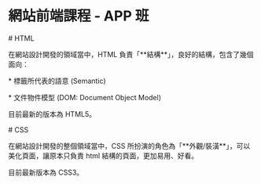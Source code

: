 # 網站前端課程 - APP 班

\# HTML

在網站設計開發的領域當中，HTML 負責「\*\*結構\*\*」，良好的結構，包含了幾個面向：

\* 標籤所代表的語意 \(Semantic\)

\* 文件物件模型 \(DOM: Document Object Model\)

目前最新的版本為 HTML5。

\# CSS

在網站設計開發的整個領域當中，CSS 所扮演的角色為「\*\*外觀/裝潢\*\*」，可以美化頁面，讓原本只負責 html 結構的頁面，更加易用、好看。

目前最新版本為 CSS3。

